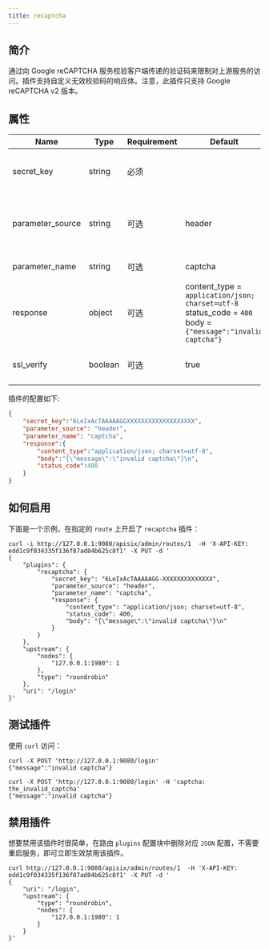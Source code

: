 ```yaml
---
title: recaptcha
---
```


<!--
#

# Licensed to the Apache Software Foundation (ASF) under one or more
# contributor license agreements.  See the NOTICE file distributed with
# this work for additional information regarding copyright ownership.
# The ASF licenses this file to You under the Apache License, Version 2.0
# (the "License"); you may not use this file except in compliance with
# the License.  You may obtain a copy of the License at
#
#     http://www.apache.org/licenses/LICENSE-2.0
#
# Unless required by applicable law or agreed to in writing, software
# distributed under the License is distributed on an "AS IS" BASIS,
# WITHOUT WARRANTIES OR CONDITIONS OF ANY KIND, either express or implied.
# See the License for the specific language governing permissions and
# limitations under the License.
#
-->

## 简介

通过向 Google reCAPTCHA 服务校验客户端传递的验证码来限制对上游服务的访问。插件支持自定义无效校验码的响应体。注意，此插件只支持 Google reCAPTCHA v2 版本。

## 属性

| Name      | Type          | Requirement | Default    | Valid                                                                    | Description                         |
| --------- | ------------- | ----------- | ---------- | ------------------------------------------------------------------------ |-------------------------------------|
| secret_key | string        | 必须    |            |  | Google reCAPTCHA v2 的 secret key    |
| parameter_source | string | 可选 | header | | 验证码参数的来源枚举值。当前仅支持 `header`, `query` |
| parameter_name | string | 可选 | captcha | | 验证码参数的名称                            |
| response | object | 可选    | content_type  = `application/json; charset=utf-8`<br />status_code = `400`<br />body = `{"message":"invalid captcha"}` |  | 无效验证码的 HTTP 响应体                     |
| ssl_verify | boolean | 可选 | true | | 验证 SSL 证书与主机名是否匹配 |

插件的配置如下:

```json
{
    "secret_key":"6LeIxAcTAAAAAGGXXXXXXXXXXXXXXXXXXX",
    "parameter_source": "header",
    "parameter_name": "captcha",
    "response":{
        "content_type":"application/json; charset=utf-8",
        "body":"{\"message\":\"invalid captcha\"}\n",
        "status_code":400
    }
}
```

## 如何启用

下面是一个示例，在指定的 `route` 上开启了 `recaptcha` 插件：

```shell
curl -i http://127.0.0.1:9080/apisix/admin/routes/1  -H 'X-API-KEY: edd1c9f034335f136f87ad84b625c8f1' -X PUT -d '
{
    "plugins": {
        "recaptcha": {
            "secret_key": "6LeIxAcTAAAAAGG-XXXXXXXXXXXXXX",
            "parameter_source": "header",
            "parameter_name": "captcha",
            "response": {
                "content_type": "application/json; charset=utf-8",
                "status_code": 400,
                "body": "{\"message\":\"invalid captcha\"}\n"
            }
        }
    },
    "upstream": {
        "nodes": {
            "127.0.0.1:1980": 1
        },
        "type": "roundrobin"
    },
    "uri": "/login"
}'
```

## 测试插件

使用 `curl` 访问：

```shell
curl -X POST 'http://127.0.0.1:9080/login'
{"message":"invalid captcha"}

curl -X POST 'http://127.0.0.1:9080/login' -H 'captcha: the_invalid_captcha'
{"message":"invalid captcha"}
```

## 禁用插件

想要禁用该插件时很简单，在路由 `plugins` 配置块中删除对应 `JSON` 配置，不需要重启服务，即可立即生效禁用该插件。

```shell
curl http://127.0.0.1:9080/apisix/admin/routes/1  -H 'X-API-KEY: edd1c9f034335f136f87ad84b625c8f1' -X PUT -d '
{
    "uri": "/login",
    "upstream": {
        "type": "roundrobin",
        "nodes": {
            "127.0.0.1:1980": 1
        }
    }
}'
```
